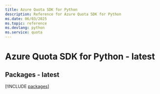 ```yaml
---
title: Azure Quota SDK for Python
description: Reference for Azure Quota SDK for Python
ms.date: 06/03/2025
ms.topic: reference
ms.devlang: python
ms.service: quota
---
```

# Azure Quota SDK for Python - latest
## Packages - latest
[!INCLUDE [packages](quota-index.md)]